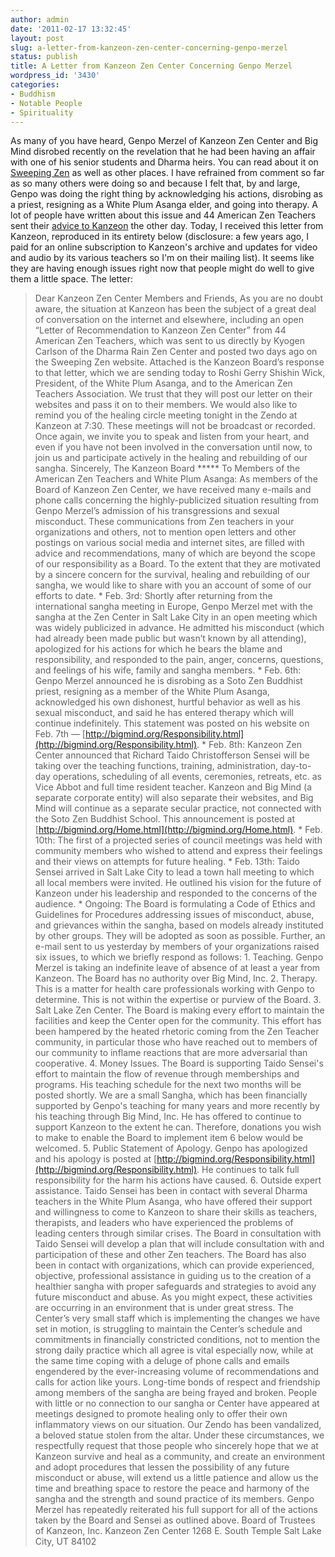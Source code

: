 ```yaml
---
author: admin
date: '2011-02-17 13:32:45'
layout: post
slug: a-letter-from-kanzeon-zen-center-concerning-genpo-merzel
status: publish
title: A Letter from Kanzeon Zen Center Concerning Genpo Merzel
wordpress_id: '3430'
categories:
- Buddhism
- Notable People
- Spirituality
---
```


As many of you have heard, Genpo Merzel of Kanzeon Zen Center and Big
Mind disrobed recently on the revelation that he had been having an
affair with one of his senior students and Dharma heirs. You can read
about it on [Sweeping
Zen](http://sweepingzen.com/2011/02/07/dennis-genpo-merzel-disrobes-as-a-zen-priest/)
as well as other places. I have refrained from comment so far as so many
others were doing so and because I felt that, by and large, Genpo was
doing the right thing by acknowledging his actions, disrobing as a
priest, resigning as a White Plum Asanga elder, and going into therapy.
A lot of people have written about this issue and 44 American Zen
Teachers sent their [advice to
Kanzeon](http://monkeymindonline.blogspot.com/2011/02/zen-teachers-respond-to-genpo-merzel.html)
the other day. Today, I received this letter from Kanzeon, reproduced in
its entirety below (disclosure: a few years ago, I paid for an online
subscription to Kanzeon's archive and updates for video and audio by its
various teachers so I'm on their mailing list). It seems like they are
having enough issues right now that people might do well to give them a
little space. The letter:

> Dear Kanzeon Zen Center Members and Friends, As you are no doubt
> aware, the situation at Kanzeon has been the subject of a great deal
> of conversation on the internet and elsewhere, including an open
> “Letter of Recommendation to Kanzeon Zen Center” from 44 American Zen
> Teachers, which was sent to us directly by Kyogen Carlson of the
> Dharma Rain Zen Center and posted two days ago on the Sweeping Zen
> website. Attached is the Kanzeon Board’s response to that letter,
> which we are sending today to Roshi Gerry Shishin Wick, President, of
> the White Plum Asanga, and to the American Zen Teachers Association.
> We trust that they will post our letter on their websites and pass it
> on to their members. We would also like to remind you of the healing
> circle meeting tonight in the Zendo at Kanzeon at 7:30. These meetings
> will not be broadcast or recorded. Once again, we invite you to speak
> and listen from your heart, and even if you have not been involved in
> the conversation until now, to join us and participate actively in the
> healing and rebuilding of our sangha. Sincerely, The Kanzeon Board
> \*\*\*\*\* To Members of the American Zen Teachers and White Plum
> Asanga: As members of the Board of Kanzeon Zen Center, we have
> received many e-mails and phone calls concerning the highly-publicized
> situation resulting from Genpo Merzel’s admission of his
> transgressions and sexual misconduct. These communications from Zen
> teachers in your organizations and others, not to mention open letters
> and other postings on various social media and internet sites, are
> filled with advice and recommendations, many of which are beyond the
> scope of our responsibility as a Board. To the extent that they are
> motivated by a sincere concern for the survival, healing and
> rebuilding of our sangha, we would like to share with you an account
> of some of our efforts to date. \* Feb. 3rd: Shortly after returning
> from the international sangha meeting in Europe, Genpo Merzel met with
> the sangha at the Zen Center in Salt Lake City in an open meeting
> which was widely publicized in advance. He admitted his misconduct
> (which had already been made public but wasn’t known by all
> attending), apologized for his actions for which he bears the blame
> and responsibility, and responded to the pain, anger, concerns,
> questions, and feelings of his wife, family and sangha members. \*
> Feb. 6th: Genpo Merzel announced he is disrobing as a Soto Zen
> Buddhist priest, resigning as a member of the White Plum Asanga,
> acknowledged his own dishonest, hurtful behavior as well as his sexual
> misconduct, and said he has entered therapy which will continue
> indefinitely. This statement was posted on his website on Feb. 7th —
> [http://bigmind.org/Responsibility.html](http://bigmind.org/Responsibility.html).
> \* Feb. 8th: Kanzeon Zen Center announced that Richard Taido
> Christofferson Sensei will be taking over the teaching functions,
> training, administration, day-to-day operations, scheduling of all
> events, ceremonies, retreats, etc. as Vice Abbot and full time
> resident teacher. Kanzeon and Big Mind (a separate corporate entity)
> will also separate their websites, and Big Mind will continue as a
> separate secular practice, not connected with the Soto Zen Buddhist
> School. This announcement is posted at
> [http://bigmind.org/Home.html](http://bigmind.org/Home.html). \* Feb.
> 10th: The first of a projected series of council meetings was held
> with community members who wished to attend and express their feelings
> and their views on attempts for future healing. \* Feb. 13th: Taido
> Sensei arrived in Salt Lake City to lead a town hall meeting to which
> all local members were invited. He outlined his vision for the future
> of Kanzeon under his leadership and responded to the concerns of the
> audience. \* Ongoing: The Board is formulating a Code of Ethics and
> Guidelines for Procedures addressing issues of misconduct, abuse, and
> grievances within the sangha, based on models already instituted by
> other groups. They will be adopted as soon as possible. Further, an
> e-mail sent to us yesterday by members of your organizations raised
> six issues, to which we briefly respond as follows: 1. Teaching. Genpo
> Merzel is taking an indefinite leave of absence of at least a year
> from Kanzeon. The Board has no authority over Big Mind, Inc. 2.
> Therapy. This is a matter for health care professionals working with
> Genpo to determine. This is not within the expertise or purview of the
> Board. 3. Salt Lake Zen Center. The Board is making every effort to
> maintain the facilities and keep the Center open for the community.
> This effort has been hampered by the heated rhetoric coming from the
> Zen Teacher community, in particular those who have reached out to
> members of our community to inflame reactions that are more
> adversarial than cooperative. 4. Money Issues. The Board is supporting
> Taido Sensei's effort to maintain the flow of revenue through
> memberships and programs. His teaching schedule for the next two
> months will be posted shortly. We are a small Sangha, which has been
> financially supported by Genpo's teaching for many years and more
> recently by his teaching through Big Mind, Inc. He has offered to
> continue to support Kanzeon to the extent he can. Therefore, donations
> you wish to make to enable the Board to implement item 6 below would
> be welcomed. 5. Public Statement of Apology. Genpo has apologized and
> his apology is posted at
> [http://bigmind.org/Responsibility.html](http://bigmind.org/Responsibility.html).
> He continues to talk full responsibility for the harm his actions have
> caused. 6. Outside expert assistance. Taido Sensei has been in contact
> with several Dharma teachers in the White Plum Asanga, who have
> offered their support and willingness to come to Kanzeon to share
> their skills as teachers, therapists, and leaders who have experienced
> the problems of leading centers through similar crises. The Board in
> consultation with Taido Sensei will develop a plan that will include
> consultation with and participation of these and other Zen teachers.
> The Board has also been in contact with organizations, which can
> provide experienced, objective, professional assistance in guiding us
> to the creation of a healthier sangha with proper safeguards and
> strategies to avoid any future misconduct and abuse. As you might
> expect, these activities are occurring in an environment that is under
> great stress. The Center’s very small staff which is implementing the
> changes we have set in motion, is struggling to maintain the Center’s
> schedule and commitments in financially constricted conditions, not to
> mention the strong daily practice which all agree is vital especially
> now, while at the same time coping with a deluge of phone calls and
> emails engendered by the ever-increasing volume of recommendations and
> calls for action like yours. Long-time bonds of respect and friendship
> among members of the sangha are being frayed and broken. People with
> little or no connection to our sangha or Center have appeared at
> meetings designed to promote healing only to offer their own
> inflammatory views on our situation. Our Zendo has been vandalized, a
> beloved statue stolen from the altar. Under these circumstances, we
> respectfully request that those people who sincerely hope that we at
> Kanzeon survive and heal as a community, and create an environment and
> adopt procedures that lessen the possibility of any future misconduct
> or abuse, will extend us a little patience and allow us the time and
> breathing space to restore the peace and harmony of the sangha and the
> strength and sound practice of its members. Genpo Merzel has
> repeatedly reiterated his full support for all of the actions taken by
> the Board and Sensei as outlined above. Board of Trustees of Kanzeon,
> Inc. Kanzeon Zen Center 1268 E. South Temple Salt Lake City, UT 84102
